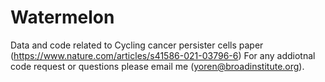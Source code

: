 # Watermelon
Data and code related to Cycling cancer persister cells paper (https://www.nature.com/articles/s41586-021-03796-6)
For any addiotnal code request or questions please email me (yoren@broadinstitute.org). 



